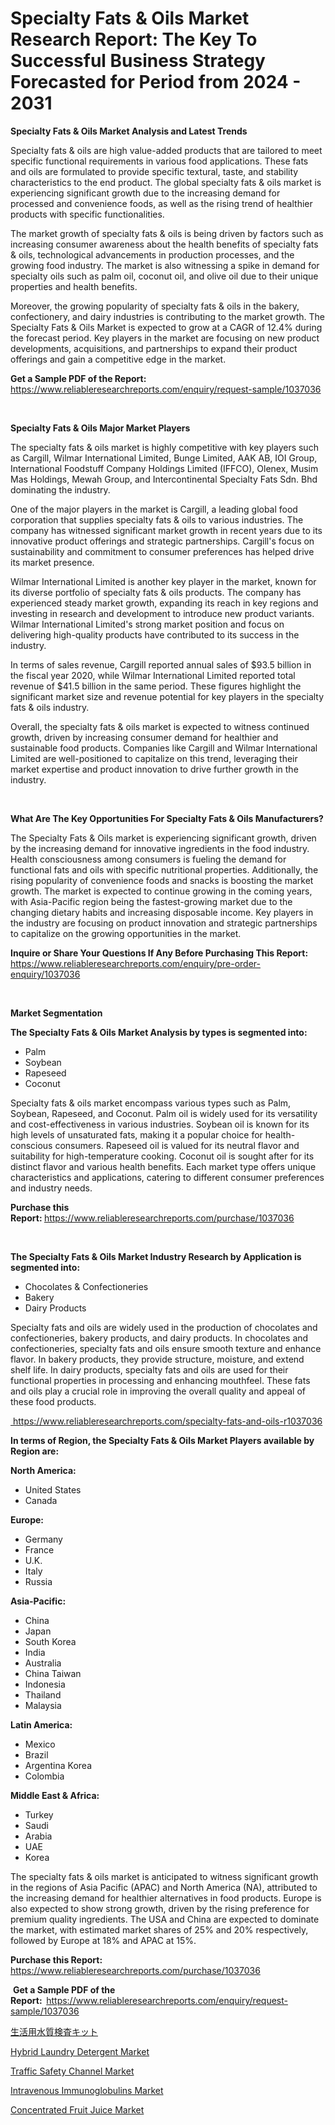 <p><h1>Specialty Fats & Oils Market Research Report: The Key To Successful Business Strategy Forecasted for Period from 2024 - 2031</h1></p><p><strong>Specialty Fats & Oils Market Analysis and Latest Trends</strong></p>
<p><p>Specialty fats & oils are high value-added products that are tailored to meet specific functional requirements in various food applications. These fats and oils are formulated to provide specific textural, taste, and stability characteristics to the end product. The global specialty fats & oils market is experiencing significant growth due to the increasing demand for processed and convenience foods, as well as the rising trend of healthier products with specific functionalities.</p><p>The market growth of specialty fats & oils is being driven by factors such as increasing consumer awareness about the health benefits of specialty fats & oils, technological advancements in production processes, and the growing food industry. The market is also witnessing a spike in demand for specialty oils such as palm oil, coconut oil, and olive oil due to their unique properties and health benefits.</p><p>Moreover, the growing popularity of specialty fats & oils in the bakery, confectionery, and dairy industries is contributing to the market growth. The Specialty Fats & Oils Market is expected to grow at a CAGR of 12.4% during the forecast period. Key players in the market are focusing on new product developments, acquisitions, and partnerships to expand their product offerings and gain a competitive edge in the market.</p></p>
<p><strong>Get a Sample PDF of the Report:&nbsp;</strong> <a href="https://www.reliableresearchreports.com/enquiry/request-sample/1037036">https://www.reliableresearchreports.com/enquiry/request-sample/1037036</a></p>
<p>&nbsp;</p>
<p><strong>Specialty Fats & Oils Major Market Players</strong></p>
<p><p>The specialty fats & oils market is highly competitive with key players such as Cargill, Wilmar International Limited, Bunge Limited, AAK AB, IOI Group, International Foodstuff Company Holdings Limited (IFFCO), Olenex, Musim Mas Holdings, Mewah Group, and Intercontinental Specialty Fats Sdn. Bhd dominating the industry.</p><p>One of the major players in the market is Cargill, a leading global food corporation that supplies specialty fats & oils to various industries. The company has witnessed significant market growth in recent years due to its innovative product offerings and strategic partnerships. Cargill's focus on sustainability and commitment to consumer preferences has helped drive its market presence.</p><p>Wilmar International Limited is another key player in the market, known for its diverse portfolio of specialty fats & oils products. The company has experienced steady market growth, expanding its reach in key regions and investing in research and development to introduce new product variants. Wilmar International Limited's strong market position and focus on delivering high-quality products have contributed to its success in the industry.</p><p>In terms of sales revenue, Cargill reported annual sales of $93.5 billion in the fiscal year 2020, while Wilmar International Limited reported total revenue of $41.5 billion in the same period. These figures highlight the significant market size and revenue potential for key players in the specialty fats & oils industry.</p><p>Overall, the specialty fats & oils market is expected to witness continued growth, driven by increasing consumer demand for healthier and sustainable food products. Companies like Cargill and Wilmar International Limited are well-positioned to capitalize on this trend, leveraging their market expertise and product innovation to drive further growth in the industry.</p></p>
<p>&nbsp;</p>
<p><strong>What Are The Key Opportunities For Specialty Fats & Oils Manufacturers?</strong></p>
<p><p>The Specialty Fats & Oils market is experiencing significant growth, driven by the increasing demand for innovative ingredients in the food industry. Health consciousness among consumers is fueling the demand for functional fats and oils with specific nutritional properties. Additionally, the rising popularity of convenience foods and snacks is boosting the market growth. The market is expected to continue growing in the coming years, with Asia-Pacific region being the fastest-growing market due to the changing dietary habits and increasing disposable income. Key players in the industry are focusing on product innovation and strategic partnerships to capitalize on the growing opportunities in the market.</p></p>
<p><strong>Inquire or Share Your Questions If Any Before Purchasing This Report:</strong> <a href="https://www.reliableresearchreports.com/enquiry/pre-order-enquiry/1037036">https://www.reliableresearchreports.com/enquiry/pre-order-enquiry/1037036</a></p>
<p>&nbsp;</p>
<p><strong>Market Segmentation</strong></p>
<p><strong>The Specialty Fats & Oils Market Analysis by types is segmented into:</strong></p>
<p><ul><li>Palm</li><li>Soybean</li><li>Rapeseed</li><li>Coconut</li></ul></p>
<p><p>Specialty fats & oils market encompass various types such as Palm, Soybean, Rapeseed, and Coconut. Palm oil is widely used for its versatility and cost-effectiveness in various industries. Soybean oil is known for its high levels of unsaturated fats, making it a popular choice for health-conscious consumers. Rapeseed oil is valued for its neutral flavor and suitability for high-temperature cooking. Coconut oil is sought after for its distinct flavor and various health benefits. Each market type offers unique characteristics and applications, catering to different consumer preferences and industry needs.</p></p>
<p><strong>Purchase this Report:&nbsp;</strong><a href="https://www.reliableresearchreports.com/purchase/1037036">https://www.reliableresearchreports.com/purchase/1037036</a></p>
<p>&nbsp;</p>
<p><strong>The Specialty Fats & Oils Market Industry Research by Application is segmented into:</strong></p>
<p><ul><li>Chocolates & Confectioneries</li><li>Bakery</li><li>Dairy Products</li></ul></p>
<p><p>Specialty fats and oils are widely used in the production of chocolates and confectioneries, bakery products, and dairy products. In chocolates and confectioneries, specialty fats and oils ensure smooth texture and enhance flavor. In bakery products, they provide structure, moisture, and extend shelf life. In dairy products, specialty fats and oils are used for their functional properties in processing and enhancing mouthfeel. These fats and oils play a crucial role in improving the overall quality and appeal of these food products.</p></p>
<p><a href="https://www.reliableresearchreports.com/specialty-fats-and-oils-r1037036">&nbsp;https://www.reliableresearchreports.com/specialty-fats-and-oils-r1037036</a></p>
<p><strong>In terms of Region, the Specialty Fats & Oils Market Players available by Region are:</strong></p>
<p>
    <p> <strong> North America: </strong>
        <ul>
            <li>United States</li>
            <li>Canada</li>
        </ul>
        </p> 
    <p> <strong> Europe: </strong>
        <ul>
            <li>Germany</li>
            <li>France</li>
            <li>U.K.</li>
            <li>Italy</li>
            <li>Russia</li>
        </ul>
        </p> 
    <p> <strong> Asia-Pacific: </strong>
        <ul>
            <li>China</li>
            <li>Japan</li>
            <li>South Korea</li>
            <li>India</li>
            <li>Australia</li>
            <li>China Taiwan</li>
            <li>Indonesia</li>
            <li>Thailand</li>
            <li>Malaysia</li>
        </ul>
        </p> 
    <p> <strong> Latin America: </strong>
        <ul>
            <li>Mexico</li>
            <li>Brazil</li>
            <li>Argentina Korea</li>
            <li>Colombia</li>
        </ul>
        </p> 
    <p> <strong> Middle East & Africa: </strong>
        <ul>
            <li>Turkey</li>
            <li>Saudi</li>
            <li>Arabia</li>
            <li>UAE</li>
            <li>Korea</li>
        </ul>
    </p>
    </p>
<p><p>The specialty fats & oils market is anticipated to witness significant growth in the regions of Asia Pacific (APAC) and North America (NA), attributed to the increasing demand for healthier alternatives in food products. Europe is also expected to show strong growth, driven by the rising preference for premium quality ingredients. The USA and China are expected to dominate the market, with estimated market shares of 25% and 20% respectively, followed by Europe at 18% and APAC at 15%.</p></p>
<p><strong>Purchase this Report: </strong><a href="https://www.reliableresearchreports.com/purchase/1037036">https://www.reliableresearchreports.com/purchase/1037036</a></p>
<p>&nbsp;<strong>Get a Sample PDF of the Report:&nbsp;&nbsp;</strong><a href="https://www.reliableresearchreports.com/enquiry/request-sample/1037036">https://www.reliableresearchreports.com/enquiry/request-sample/1037036</a></p>
<p><strong></strong></p>
<p><p><a href="https://github.com/KenyonJohns/Market-Research-Report-List-1/blob/main/637411588030.md">生活用水質検査キット</a></p><p><a href="https://issuu.com/reportprime-2/docs/hybrid-laundry-detergent-market-size-2030.pptx">Hybrid Laundry Detergent Market</a></p><p><a href="https://issuu.com/reportprime-2/docs/traffic-safety-channel-market-size-2030.pptx">Traffic Safety Channel Market</a></p><p><a href="https://github.com/nicholepatriciadoylenwnrjr0/Market-Research-Report-List-2/blob/main/intravenous-immunoglobulins-market.md">Intravenous Immunoglobulins Market</a></p><p><a href="https://github.com/gamblestampleyjenny50m5sl6/Market-Research-Report-List-2/blob/main/concentrated-fruit-juice-market.md">Concentrated Fruit Juice Market</a></p></p>
